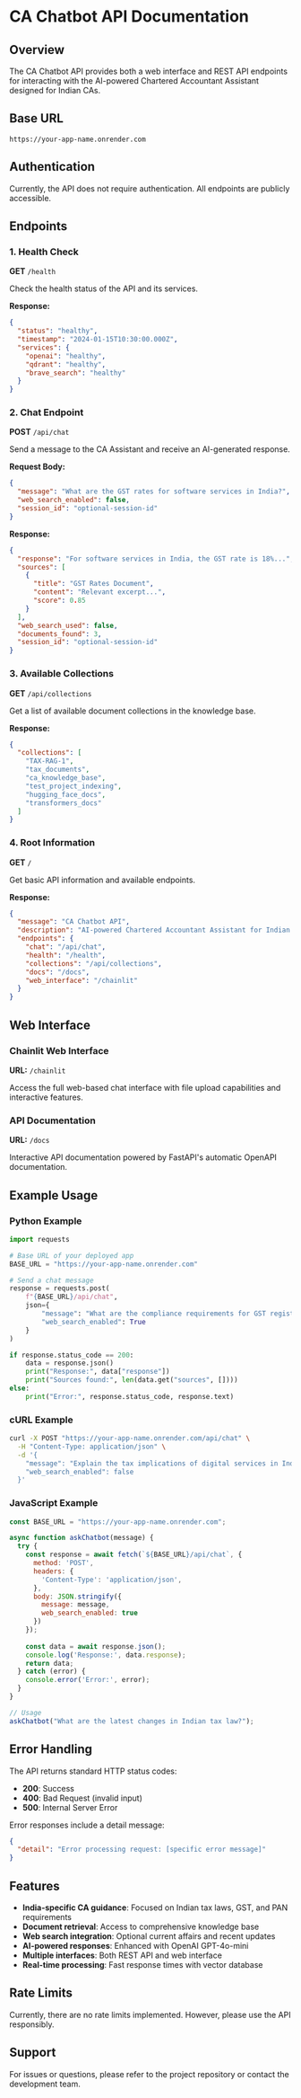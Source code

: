 # CA Chatbot API Documentation

## Overview

The CA Chatbot API provides both a web interface and REST API endpoints for interacting with the AI-powered Chartered Accountant Assistant designed for Indian CAs.

## Base URL

```
https://your-app-name.onrender.com
```

## Authentication

Currently, the API does not require authentication. All endpoints are publicly accessible.

## Endpoints

### 1. Health Check

**GET** `/health`

Check the health status of the API and its services.

**Response:**
```json
{
  "status": "healthy",
  "timestamp": "2024-01-15T10:30:00.000Z",
  "services": {
    "openai": "healthy",
    "qdrant": "healthy",
    "brave_search": "healthy"
  }
}
```

### 2. Chat Endpoint

**POST** `/api/chat`

Send a message to the CA Assistant and receive an AI-generated response.

**Request Body:**
```json
{
  "message": "What are the GST rates for software services in India?",
  "web_search_enabled": false,
  "session_id": "optional-session-id"
}
```

**Response:**
```json
{
  "response": "For software services in India, the GST rate is 18%...",
  "sources": [
    {
      "title": "GST Rates Document",
      "content": "Relevant excerpt...",
      "score": 0.85
    }
  ],
  "web_search_used": false,
  "documents_found": 3,
  "session_id": "optional-session-id"
}
```

### 3. Available Collections

**GET** `/api/collections`

Get a list of available document collections in the knowledge base.

**Response:**
```json
{
  "collections": [
    "TAX-RAG-1",
    "tax_documents",
    "ca_knowledge_base",
    "test_project_indexing",
    "hugging_face_docs",
    "transformers_docs"
  ]
}
```

### 4. Root Information

**GET** `/`

Get basic API information and available endpoints.

**Response:**
```json
{
  "message": "CA Chatbot API",
  "description": "AI-powered Chartered Accountant Assistant for Indian CAs",
  "endpoints": {
    "chat": "/api/chat",
    "health": "/health",
    "collections": "/api/collections",
    "docs": "/docs",
    "web_interface": "/chainlit"
  }
}
```

## Web Interface

### Chainlit Web Interface

**URL:** `/chainlit`

Access the full web-based chat interface with file upload capabilities and interactive features.

### API Documentation

**URL:** `/docs`

Interactive API documentation powered by FastAPI's automatic OpenAPI documentation.

## Example Usage

### Python Example

```python
import requests

# Base URL of your deployed app
BASE_URL = "https://your-app-name.onrender.com"

# Send a chat message
response = requests.post(
    f"{BASE_URL}/api/chat",
    json={
        "message": "What are the compliance requirements for GST registration?",
        "web_search_enabled": True
    }
)

if response.status_code == 200:
    data = response.json()
    print("Response:", data["response"])
    print("Sources found:", len(data.get("sources", [])))
else:
    print("Error:", response.status_code, response.text)
```

### cURL Example

```bash
curl -X POST "https://your-app-name.onrender.com/api/chat" \
  -H "Content-Type: application/json" \
  -d '{
    "message": "Explain the tax implications of digital services in India",
    "web_search_enabled": false
  }'
```

### JavaScript Example

```javascript
const BASE_URL = "https://your-app-name.onrender.com";

async function askChatbot(message) {
  try {
    const response = await fetch(`${BASE_URL}/api/chat`, {
      method: 'POST',
      headers: {
        'Content-Type': 'application/json',
      },
      body: JSON.stringify({
        message: message,
        web_search_enabled: true
      })
    });
    
    const data = await response.json();
    console.log('Response:', data.response);
    return data;
  } catch (error) {
    console.error('Error:', error);
  }
}

// Usage
askChatbot("What are the latest changes in Indian tax law?");
```

## Error Handling

The API returns standard HTTP status codes:

- **200**: Success
- **400**: Bad Request (invalid input)
- **500**: Internal Server Error

Error responses include a detail message:

```json
{
  "detail": "Error processing request: [specific error message]"
}
```

## Features

- **India-specific CA guidance**: Focused on Indian tax laws, GST, and PAN requirements
- **Document retrieval**: Access to comprehensive knowledge base
- **Web search integration**: Optional current affairs and recent updates
- **AI-powered responses**: Enhanced with OpenAI GPT-4o-mini
- **Multiple interfaces**: Both REST API and web interface
- **Real-time processing**: Fast response times with vector database

## Rate Limits

Currently, there are no rate limits implemented. However, please use the API responsibly.

## Support

For issues or questions, please refer to the project repository or contact the development team.
